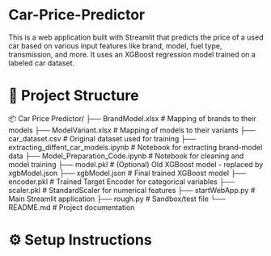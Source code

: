 # Car-Price-Predictor
This is a web application built with Streamlit that predicts the price of a used car based on various input features like brand, model, fuel type, transmission, and more. It uses an XGBoost regression model trained on a labeled car dataset.

# 📁 Project Structure
📦 Car Price Predictor/
├── BrandModel.xlsx           # Mapping of brands to their models
├── ModelVariant.xlsx         # Mapping of models to their variants
├── car_dataset.csv           # Original dataset used for training
├── extracting_diffent_car_models.ipynb  # Notebook for extracting brand-model data
├── Model_Preparation_Code.ipynb         # Notebook for cleaning and model training
├── model.pkl                 # (Optional) Old XGBoost model - replaced by xgbModel.json
├── xgbModel.json             # Final trained XGBoost model
├── encoder.pkl               # Trained Target Encoder for categorical variables
├── scaler.pkl                # StandardScaler for numerical features
├── startWebApp.py            # Main Streamlit application
├── rough.py                  # Sandbox/test file
└── README.md                 # Project documentation

# ⚙️ Setup Instructions
